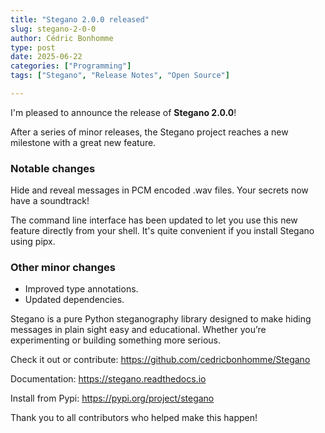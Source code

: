 ```yaml
---
title: "Stegano 2.0.0 released"
slug: stegano-2-0-0
author: Cédric Bonhomme
type: post
date: 2025-06-22
categories: ["Programming"]
tags: ["Stegano", "Release Notes", "Open Source"]

---
```


I'm pleased to announce the release of **Stegano 2.0.0**!

After a series of minor releases, the Stegano project reaches a new milestone with a great new feature.

### Notable changes

Hide and reveal messages in PCM encoded .wav files. Your secrets now have a soundtrack!

The command line interface has been updated to let you use this new feature directly from your shell.
It's quite convenient if you install Stegano using pipx.

### Other minor changes

- Improved type annotations.
- Updated dependencies.


Stegano is a pure Python steganography library designed to make hiding messages in plain sight easy and educational.
Whether you’re experimenting or building something more serious.

Check it out or contribute: https://github.com/cedricbonhomme/Stegano

Documentation: https://stegano.readthedocs.io

Install from Pypi: https://pypi.org/project/stegano

Thank you to all contributors who helped make this happen!
